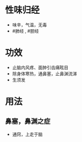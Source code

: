 # 性味归经
- 味辛，气温，无毒
-  #肺经 , #胆经 
# 功效
- 止脑内风疼、面肿引齿痛眩目
- 除身体寒热，通鼻塞，止鼻渊流涕
- 生须发
# 用法
## 鼻塞，鼻渊之症
- 通窍，上走于脑